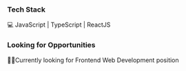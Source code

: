 <h3>Tech Stack</h3>

💻 JavaScript | TypeScript | ReactJS


<h3>Looking for Opportunities</h3>

 👨‍💻Currently looking for Frontend Web Development position 
